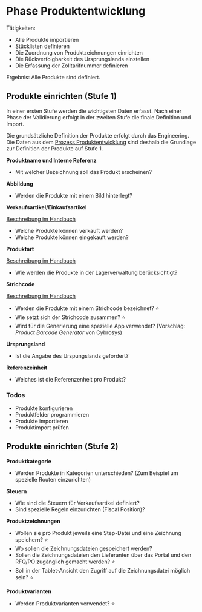 # Phase Produktentwicklung

Tätigkeiten:

* Alle Produkte importieren
* Stücklisten definieren
* Die Zuordnung von Produktzeichnungen einrichten
* Die Rückverfolgbarkeit des Ursprungslands einstellen
* Die Erfassung der Zolltarifnummer definieren

Ergebnis: Alle Produkte sind definiert.

## Produkte einrichten (Stufe 1)
In einer ersten Stufe werden die wichtigsten Daten erfasst. Nach einer Phase der Validierung erfolgt in der zweiten Stufe die finale Definition und Import.

Die grundsätzliche Definition der Produkte erfolgt durch das Engineering. Die Daten aus dem [Prozess Produktentwicklung](https://odoo-wiki.ch/prozess-produktentwicklung.html) sind deshalb die Grundlage zur Definition der Produkte auf Stufe 1.

**Produktname und Interne Referenz**

- Mit welcher Bezeichnung soll das Produkt erscheinen?

**Abbildung**

- Werden die Produkte mit einem Bild hinterlegt?

**Verkaufsartikel/Einkaufsartikel**

 [Beschreibung im Handbuch](https://odoo-wiki.ch/fertigung-stammdaten.html#Verkaufsartikel/Einkaufsartikel)

- Welche Produkte können verkauft werden?
- Welche Produkte können eingekauft werden?

**Produktart**

[Beschreibung im Handbuch](https://odoo-wiki.ch/fertigung-stammdaten.html#produktart)

- Wie werden die Produkte in der Lagerverwaltung berücksichtigt?

**Strichcode**

[Beschreibung im Handbuch](https://odoo-wiki.ch/strichcode.html#strichcode)

- Werden die Produkte mit einem Strichcode bezeichnet? ⭐
- Wie setzt sich der Strichcode zusammen? ⭐
- Wird für die Generierung eine spezielle App verwendet? (Vorschlag: *Product Barcode Generator* von Cybrosys)
  
**Ursprungsland**

- Ist die Angabe des Urspungslands gefordert?

**Referenzeinheit**

- Welches ist die Referenzenheit pro Produkt?

### Todos

-  Produkte konfigurieren
-  Produktfelder programmieren
-  Produkte importieren
-  Produktimport prüfen


## Produkte einrichten (Stufe 2)

**Produktkategorie**

- Werden Produkte in Kategorien unterschieden? (Zum Beispiel um spezielle Routen einzurichten)

**Steuern**

- Wie sind die Steuern für Verkaufsartikel definiert?
- Sind spezielle Regeln einzurichten (Fiscal Position)?

**Produktzeichnungen**

- Wollen sie pro Produkt jeweils eine Step-Datei und eine Zeichnung speichern? ⭐
- Wo sollen die Zeichnungsdateien gespeichert werden?  
- Sollen die Zeichnungsdateien den Lieferanten über das Portal und den RFQ/PO zugänglich gemacht werden? ⭐  
- Soll in der Tablet-Ansicht den Zugriff auf die Zeichnungsdatei möglich sein? ⭐

**Produktvarianten**

- Werden Produktvarianten verwendet? ⭐
